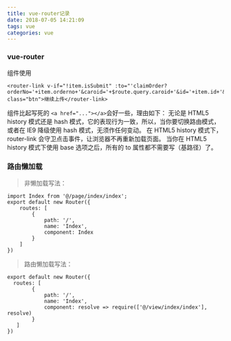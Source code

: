 ```yaml
---
title: vue-router记录
date: 2018-07-05 14:21:09
tags: vue
categories: vue
---
```



### vue-router
<router-link>组件使用
```
<router-link v-if="!item.isSubmit" :to="'claimOrder?orderNo='+item.orderno+'&caroid='+$route.query.caroid+'&id='+item.id+'&Ins='+$route.query.Ins" class="btn">继续上传</router-link>
```
<router-link> 组件比起写死的 `<a href="..."></a>`会好一些，理由如下：
无论是 HTML5 history 模式还是 hash 模式，它的表现行为一致，所以，当你要切换路由模式，或者在 IE9 降级使用 hash 模式，无须作任何变动。
在 HTML5 history 模式下，router-link 会守卫点击事件，让浏览器不再重新加载页面。
当你在 HTML5 history 模式下使用 base 选项之后，所有的 to 属性都不需要写（基路径）了。

### 路由懒加载
> 非懒加载写法：
```
import Index from '@/page/index/index';
export default new Router({  
    routes: [    
        { 
            path: '/', 
            name: 'Index',     
            component: Index 
        }
    ]
})
```
> 路由懒加载写法：
```
export default new Router({
  routes: [    
        { 
            path: '/', 
            name: 'Index', 
            component: resolve => require(['@/view/index/index'], resolve) 
        }
   ]
})
```

